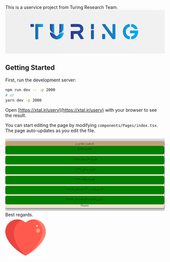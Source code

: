 This is a uservice project from Turing Research Team.
<img src="https://github.com/ArminKardan/utrialv2/blob/master/turing.png?raw=true"/>
## Getting Started

First, run the development server:

```bash
npm run dev -- -p 2000
# or
yarn dev -p 2000
```



Open [https://xtal.ir/userv](https://xtal.ir/userv) with your browser to see the result.

You can start editing the page by modifying `components/Pages/index.tsx`. The page auto-updates as you edit the file.
<br/>
<br/>
<img src="https://github.com/Mehrdadakbari0/utether/blob/main/screen.webp" />
<br/>
Best regards.
<br/>
<img src="https://github.com/ArminKardan/utrialv2/blob/master/heart.png?raw=true" />
<br/>
<br/>
